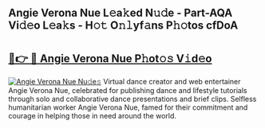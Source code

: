 ## Angie Verona Nue L𝚎a𝚔ed N𝚞𝚍e - Part-AQA Vi𝚍𝚎o L𝚎a𝚔s - H𝚘𝚝 O𝚗𝚕yf𝚊ns P𝚑𝚘tos cfDoA

# <h2><a href="http://kf37q8m.oniu.top/?m=Angie+Verona+Nue">🔗👉 🔴 Angie Verona Nue P𝚑ot𝚘𝚜 V𝚒d𝚎o</a></h2>

[![Angie Verona Nue Nu𝚍e𝚜](https://i.imgur.com/0qMVB7G.gif)](http://kf37q8m.oniu.top/?m=Angie+Verona+Nue)
Virtual dance creator and web entertainer Angie Verona Nue, celebrated for publishing dance and lifestyle tutorials through solo and collaborative dance presentations and brief clips. Selfless humanitarian worker Angie Verona Nue, famed for their commitment and courage in helping those in need around the world.  
